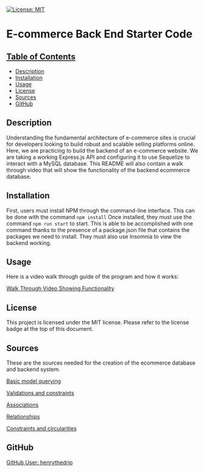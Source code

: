 [![License: MIT](https://img.shields.io/badge/License-MIT-yellow.svg)](https://opensource.org/licenses/MIT)

# E-commerce Back End Starter Code

## [Table of Contents](#table-of-contents)
  - [Description](#description)
  - [Installation](#installation)
  - [Usage](#usage)
  - [License](#license)
  - [Sources](#sources)
  - [GitHub](#github)

## Description

Understanding the fundamental architecture of e-commerce sites is crucial for developers looking to build robust and scalable selling platforms online. Here, we are practicing to build the backend of an e-commerce website. We are taking a working Express.js API and configuring it to use Sequelize to interact with a MySQL database. This README will also contain a walk through video that will show the functionality of the backend ecommerce database. 

## Installation

First, users must install NPM through the command-line interface. This can be done with the command `npm install` Once installed, they must use the command `npm run start` to start. This is able to be accomplished with one command thanks to the presence of a package.json file that contains the packages we need to install. They must also use Insomnia to view the backend working. 

## Usage

Here is a video walk through guide of the program and how it works:

[Walk Through Video Showing Functionality](https://drive.google.com/file/d/1JcVtdioXtyjOUAG6IOe0QLxj8qd_7Tad/view?usp=sharing)

## License

This project is licensed under the MIT license.
Please refer to the license badge at the top of this document.

## Sources

These are the sources needed for the creation of the ecommerce database and backend system.

[Basic model querying](https://sequelize.org/docs/v6/core-concepts/model-querying-basics/)

[Validations and constraints](https://sequelize.org/docs/v6/core-concepts/validations-and-constraints/)

[Associations](https://sequelize.org/docs/v6/core-concepts/assocs/)

[Relationships](https://sequelize.org/docs/v6/core-concepts/assocs/#many-to-many-relationships)

[Constraints and circularities](https://sequelize.org/docs/v6/other-topics/constraints-and-circularities/#enforcing-a-foreign-key-reference-without-constraints)


## GitHub

[GitHub User: henrythedrip](https://github.com/henrythedrip/)